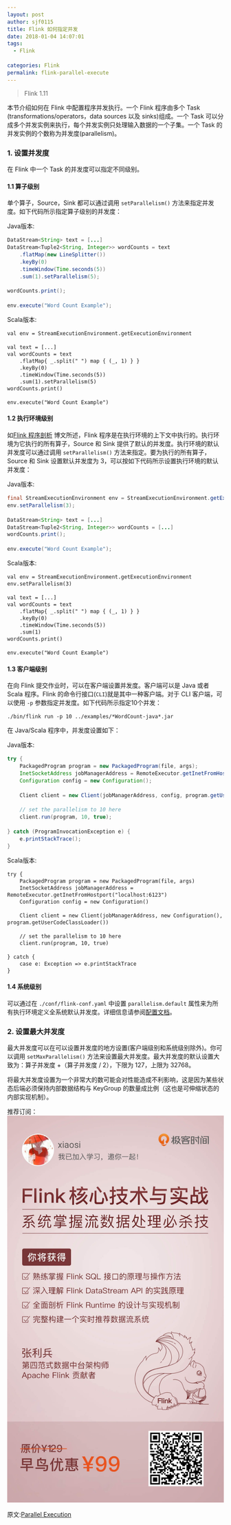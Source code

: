 ```yaml
---
layout: post
author: sjf0115
title: Flink 如何指定并发
date: 2018-01-04 14:07:01
tags:
  - Flink

categories: Flink
permalink: flink-parallel-execute
---
```


> Flink 1.11

本节介绍如何在 Flink 中配置程序并发执行。一个 Flink 程序由多个 Task (transformations/operators，data sources 以及 sinks)组成。一个 Task 可以分成多个并发实例来执行，每个并发实例只处理输入数据的一个子集。一个 Task 的并发实例的个数称为并发度(parallelism)。

### 1. 设置并发度

在 Flink 中一个 Task 的并发度可以指定不同级别。

#### 1.1 算子级别

单个算子，Source，Sink 都可以通过调用 `setParallelism()` 方法来指定并发度。如下代码所示指定算子级别的并发度：

Java版本:
```java
DataStream<String> text = [...]
DataStream<Tuple2<String, Integer>> wordCounts = text
    .flatMap(new LineSplitter())
    .keyBy(0)
    .timeWindow(Time.seconds(5))
    .sum(1).setParallelism(5);

wordCounts.print();

env.execute("Word Count Example");
```
Scala版本:
```
val env = StreamExecutionEnvironment.getExecutionEnvironment

val text = [...]
val wordCounts = text
    .flatMap{ _.split(" ") map { (_, 1) } }
    .keyBy(0)
    .timeWindow(Time.seconds(5))
    .sum(1).setParallelism(5)
wordCounts.print()

env.execute("Word Count Example")
```

#### 1.2 执行环境级别

如[Flink 程序剖析](https://smartsi.blog.csdn.net/article/details/126088002) 博文所述，Flink 程序是在执行环境的上下文中执行的。执行环境为它执行的所有算子，Source 和 Sink 提供了默认的并发度。执行环境的默认并发度可以通过调用 `setParallelism()` 方法来指定。要为执行的所有算子，Source 和 Sink 设置默认并发度为 3，可以按如下代码所示设置执行环境的默认并发度：

Java版本:
```java
final StreamExecutionEnvironment env = StreamExecutionEnvironment.getExecutionEnvironment();
env.setParallelism(3);

DataStream<String> text = [...]
DataStream<Tuple2<String, Integer>> wordCounts = [...]
wordCounts.print();

env.execute("Word Count Example");
```
Scala版本:
```
val env = StreamExecutionEnvironment.getExecutionEnvironment
env.setParallelism(3)

val text = [...]
val wordCounts = text
    .flatMap{ _.split(" ") map { (_, 1) } }
    .keyBy(0)
    .timeWindow(Time.seconds(5))
    .sum(1)
wordCounts.print()

env.execute("Word Count Example")
```

#### 1.3 客户端级别

在向 Flink 提交作业时，可以在客户端设置并发度。客户端可以是 Java 或者 Scala 程序。Flink 的命令行接口(`CLI`)就是其中一种客户端。对于 CLI 客户端，可以使用 `-p` 参数指定并发度。如下代码所示指定10个并发：
```
./bin/flink run -p 10 ../examples/*WordCount-java*.jar
```
在 Java/Scala 程序中，并发度设置如下：

Java版本:
```java
try {
    PackagedProgram program = new PackagedProgram(file, args);
    InetSocketAddress jobManagerAddress = RemoteExecutor.getInetFromHostport("localhost:6123");
    Configuration config = new Configuration();

    Client client = new Client(jobManagerAddress, config, program.getUserCodeClassLoader());

    // set the parallelism to 10 here
    client.run(program, 10, true);

} catch (ProgramInvocationException e) {
    e.printStackTrace();
}
```

Scala版本:
```
try {
    PackagedProgram program = new PackagedProgram(file, args)
    InetSocketAddress jobManagerAddress = RemoteExecutor.getInetFromHostport("localhost:6123")
    Configuration config = new Configuration()

    Client client = new Client(jobManagerAddress, new Configuration(), program.getUserCodeClassLoader())

    // set the parallelism to 10 here
    client.run(program, 10, true)

} catch {
    case e: Exception => e.printStackTrace
}
```

#### 1.4 系统级别

可以通过在 `./conf/flink-conf.yaml` 中设置 `parallelism.default` 属性来为所有执行环境定义全系统默认并发度。详细信息请参阅[配置文档](https://ci.apache.org/projects/flink/flink-docs-release-1.4/ops/config.html)。

### 2. 设置最大并发度

最大并发度可以在可以设置并发度的地方设置(客户端级别和系统级别除外)。你可以调用 `setMaxParallelism()` 方法来设置最大并发度。最大并发度的默认设置大致为：算子并发度 +（算子并发度 / 2），下限为 127，上限为 32768。

将最大并发度设置为一个非常大的数可能会对性能造成不利影响，这是因为某些状态后端必须保持内部数据结构与 KeyGroup 的数量成比例（这也是可伸缩状态的内部实现机制）。

推荐订阅：
![](https://github.com/sjf0115/ImageBucket/blob/main/Flink/flink-jk.jpeg?raw=true)

原文:[Parallel Execution](https://ci.apache.org/projects/flink/flink-docs-release-1.11/dev/parallel.html)
